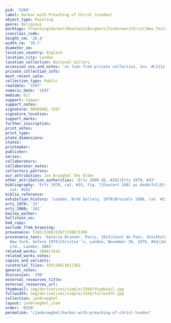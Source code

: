 ```yaml
---
pid: '3260'
label: Harbor with Preaching of Christ (London)
object_type: Painting
genre: Religious
worktags: Preaching|Harbor|Mountain|Burghers|Fishermen|Christ|New Testament|Boat
iconclass_code:
height_cm: '26.4'
width_cm: '35.7'
diameter_cm:
location_country: England
location_city: London
location_collection: National Gallery
accession_nos_and_notes: 'on loan from private collection, inv. #L1112'
private_collection_info:
most_recent_sale:
collection_type: Public
realdate: '1597'
numeric_date: '1597'
medium: Oil
support: Copper
support_notes:
signature: BRUEGHEL 1597
signature_location:
support_marks:
further_inscription:
print_notes:
print_type:
plate_dimensions:
states:
printmaker:
publisher:
series:
collaborators:
collaborator_notes:
collectors_patrons:
our_attribution: Jan Brueghel the Elder
other_attribution_authorities: 'Ertz 2008-10, #262|Ertz 1979, #33'
bibliography: 'Ertz 1979, cat. #33, fig. 7|Foucart 1981 as doubtful|Ertz 2008-10,
  cat. #262'
biblio_reference:
exhibition_history: 'London, Brod Gallery, 1979|Brussels 1980, cat. #116'
ertz_1979: '33'
ertz_2008: '262'
bailey_walker:
hollstein_no:
bad_copy:
exclude_from_browsing:
provenance: 5385|5386|5387|5388|5389
provenance_text: 'Galerie Brunner, Paris, 1923|Count de Fuer, Stockholm|Saul Steinberg,
  New York, before 1979|Christie''s, London, November 30, 1979, #54|Johnny van Haeften
  Ltd., London, 2002'
related_works: 3806|3542
related_works_notes:
copies_and_variants:
curatorial_files: 559|560|561|562
general_notes:
discussion: '298'
external_resources_title:
external_resources_url:
thumbnail: img/derivatives/simple/3260/thumbnail.jpg
fullwidth: img/derivatives/simple/3260/fullwidth.jpg
collection: janbrueghel
layout: janbrueghel_item
order: '0339'
permalink: "/janbrueghel/harbor-with-preaching-of-christ-london"
---
```


